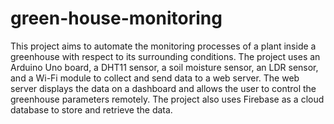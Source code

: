 # green-house-monitoring

This project aims to automate the monitoring processes of a plant inside a greenhouse with respect to its surrounding conditions. The project uses an Arduino Uno board, a DHT11 sensor, a soil moisture sensor, an LDR sensor, and a Wi-Fi module to collect and send data to a web server. The web server displays the data on a dashboard and allows the user to control the greenhouse parameters remotely. The project also uses Firebase as a cloud database to store and retrieve the data.
